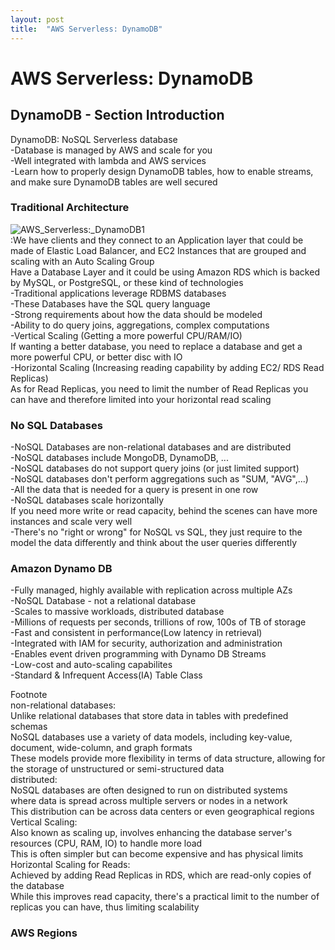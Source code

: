 ```yaml
---
layout: post
title:  "AWS Serverless: DynamoDB"
---
```


# AWS Serverless: DynamoDB
## DynamoDB - Section Introduction
DynamoDB: NoSQL Serverless database <br/>
-Database is managed by AWS and scale for you <br/>
-Well integrated with lambda and AWS services <br/>
-Learn how to properly design DynamoDB tables, how to enable streams, and make sure DynamoDB tables are well secured <br/>
### Traditional Architecture
![AWS_Serverless:_DynamoDB1](https://github.com/growingpenguin/growingpenguin.github.io/assets/110277903/83a4af5d-b302-4122-8836-ed7079b6cd52) <br/>
:We have clients and they connect to an Application layer that could be made of Elastic Load Balancer, and EC2 Instances that are grouped and scaling with an Auto Scaling Group <br/>
Have a Database Layer and it could be using Amazon RDS which is backed by MySQL, or PostgreSQL, or these kind of technologies <br/>
-Traditional applications leverage RDBMS databases <br/>
-These Databases have the SQL query language <br/>
-Strong requirements about how the data should be modeled <br/>
-Ability to do query joins, aggregations, complex computations <br/>
-Vertical Scaling (Getting a more powerful CPU/RAM/IO) <br/>
If wanting a better database, you need to replace a database and get a more powerful CPU, or better disc with IO <br/>
-Horizontal Scaling (Increasing reading capability by adding EC2/ RDS Read Replicas) <br/>
As for Read Replicas, you need to limit the number of Read Replicas you can have and therefore limited into your horizontal read scaling <br/>
### No SQL Databases
-NoSQL Databases are non-relational databases and are distributed <br/>
-NoSQL databases include MongoDB, DynamoDB, ... <br/>
-NoSQL databases do not support query joins (or just limited support) <br/>
-NoSQL databases don't perform aggregations such as "SUM, "AVG",...) <br/>
-All the data that is needed for a query is present in one row <br/>
-NoSQL databases scale horizontally <br/>
If you need more write or read capacity, behind the scenes can have more instances and scale very well <br/>
-There's no "right or wrong" for NoSQL vs SQL, they just require to the model the data differently and think about the user queries differently <br/>
### Amazon Dynamo DB 
-Fully managed, highly available with replication across multiple AZs <br/>
-NoSQL Database - not a relational database <br/>
-Scales to massive workloads, distributed database <br/>
-Millions of requests per seconds, trillions of row, 100s of TB of storage <br/>
-Fast and consistent in performance(Low latency in retrieval) <br/>
-Integrated with IAM for security, authorization and administration <br/>
-Enables event driven programming with Dynamo DB Streams <br/>
-Low-cost and auto-scaling capabilites <br/>
-Standard & Infrequent Access(IA) Table Class <br/>


Footnote <br/>
non-relational databases: <br/>
Unlike relational databases that store data in tables with predefined schemas <br/>
NoSQL databases use a variety of data models, including key-value, document, wide-column, and graph formats <br/>
These models provide more flexibility in terms of data structure, allowing for the storage of unstructured or semi-structured data <br/>
distributed: <br/>
NoSQL databases are often designed to run on distributed systems <br/>
where data is spread across multiple servers or nodes in a network <br/>
This distribution can be across data centers or even geographical regions <br/>
Vertical Scaling: <br/> 
Also known as scaling up, involves enhancing the database server's resources (CPU, RAM, IO) to handle more load <br/> 
This is often simpler but can become expensive and has physical limits <br/>
Horizontal Scaling for Reads:  <br/>
Achieved by adding Read Replicas in RDS, which are read-only copies of the database <br/> 
While this improves read capacity, there's a practical limit to the number of replicas you can have, thus limiting scalability <br/>

### AWS Regions
